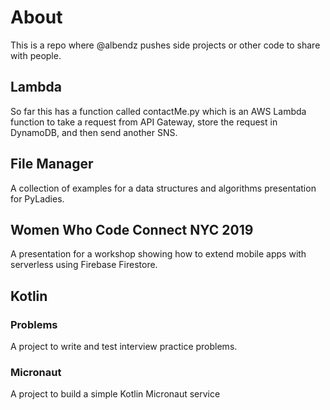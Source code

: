 # About
This is a repo where @albendz pushes side projects or other code to share with people.

## Lambda
So far this has a function called contactMe.py which is an AWS Lambda function to take a request from API Gateway, store the request in DynamoDB, and then send another SNS.

## File Manager
A collection of examples for a data structures and algorithms presentation for PyLadies.

## Women Who Code Connect NYC 2019
A presentation for a workshop showing how to extend mobile apps with serverless using Firebase Firestore.

## Kotlin
### Problems
A project to write and test interview practice problems.

### Micronaut
A project to build a simple Kotlin Micronaut service
